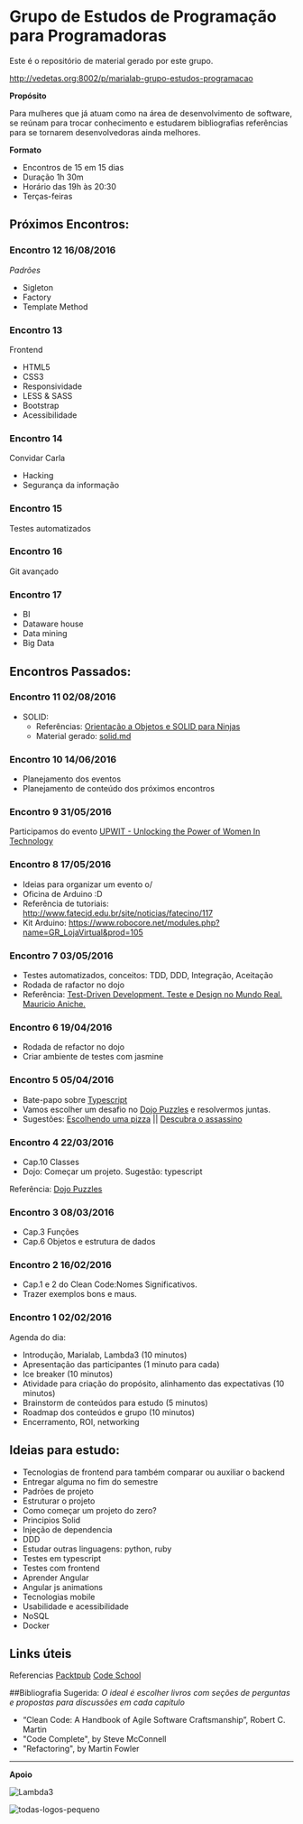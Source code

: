 # Grupo de Estudos de Programação para Programadoras
Este é o repositório de material gerado por este grupo.

http://vedetas.org:8002/p/marialab-grupo-estudos-programacao

**Propósito**

Para mulheres que já atuam como na área de desenvolvimento de software, se reúnam para trocar conhecimento e estudarem bibliografias referências para se tornarem desenvolvedoras ainda melhores.

**Formato**
* Encontros de 15 em 15 dias
* Duração 1h 30m
* Horário das 19h às 20:30
* Terças-feiras

## Próximos Encontros:
### Encontro 12 16/08/2016
*Padrões*
* Sigleton
* Factory
* Template Method

### Encontro 13 
Frontend
* HTML5
* CSS3 
* Responsividade
* LESS & SASS
* Bootstrap
* Acessibilidade

### Encontro 14 
Convidar Carla
* Hacking
* Segurança da informação

### Encontro 15 
Testes automatizados


### Encontro 16 
Git avançado

### Encontro 17 
* BI
* Dataware house
* Data mining
* Big Data

## Encontros Passados:
### Encontro 11 02/08/2016
* SOLID:
    * Referências: [Orientação a Objetos e SOLID para Ninjas](https://www.casadocodigo.com.br/products/livro-oo-solid)
    * Material gerado: [solid.md](https://github.com/MariaLabHackerspace/grupo-estudos-programacao/blob/master/solid.md)

### Encontro 10 14/06/2016
* Planejamento dos eventos
* Planejamento de conteúdo dos próximos encontros

### Encontro 9 31/05/2016
Participamos do evento [UPWIT - Unlocking the Power of Women In Technology](https://www.facebook.com/UPWIT-477061995818192/?fref=ts)

### Encontro 8 17/05/2016
* Ideias para organizar um evento o/
* Oficina de Arduino :D
* Referência de tutoriais: http://www.fatecjd.edu.br/site/noticias/fatecino/117
* Kit Arduino: https://www.robocore.net/modules.php?name=GR_LojaVirtual&prod=105

### Encontro 7 03/05/2016
* Testes automatizados, conceitos: TDD, DDD, Integração, Aceitação
* Rodada de rafactor no dojo
* Referência: [Test-Driven Development. Teste e Design no Mundo Real. Mauricio Aniche.](https://www.casadocodigo.com.br/products/livro-tdd) 

### Encontro 6 19/04/2016
* Rodada de refactor no dojo
* Criar ambiente de testes com jasmine

### Encontro 5 05/04/2016
* Bate-papo sobre [Typescript](http://www.typescriptlang.org/)
* Vamos escolher um desafio no [Dojo Puzzles](http://dojopuzzles.com/) e resolvermos juntas.
* Sugestões: [Escolhendo uma pizza](http://dojopuzzles.com/problemas/exibe/escolhendo-uma-pizza/) || [Descubra o assassino](http://dojopuzzles.com/problemas/exibe/descubra-o-assassino/) 

### Encontro 4 22/03/2016
* Cap.10 Classes
* Dojo: Começar um projeto. Sugestão: typescript

Referência: [Dojo Puzzles](http://dojopuzzles.com/)


### Encontro 3 08/03/2016
* Cap.3 Funções
* Cap.6 Objetos e estrutura de dados

### Encontro 2 16/02/2016
* Cap.1 e 2 do Clean Code:Nomes Significativos.
* Trazer exemplos bons e maus. 

### Encontro 1 02/02/2016

Agenda do dia:
* Introdução, Marialab, Lambda3 (10 minutos)
* Apresentação das participantes (1 minuto para cada)
* Ice breaker (10 minutos)
* Atividade para criação do propósito, alinhamento das expectativas (10 minutos)
* Brainstorm de conteúdos para estudo (5 minutos)
* Roadmap dos conteúdos e grupo (10 minutos)
* Encerramento, ROI, networking


## Ideias para estudo:

* Tecnologias de frontend para também comparar ou auxiliar o backend
* Entregar alguma no fim do semestre
* Padrões de projeto
* Estruturar o projeto
* Como começar um projeto do zero?
* Principios Solid
* Injeção de dependencia
* DDD
* Estudar outras linguagens: python, ruby
* Testes em typescript
* Testes com frontend
* Aprender Angular
* Angular js animations
* Tecnologias mobile
* Usabilidade e acessibilidade
* NoSQL
* Docker

## Links úteis
Referencias
[Packtpub](https://www.packtpub.com/packt/offers/free-learning)
[Code School](https://www.codeschool.com/)

##Bibliografia Sugerida:
*O ideal é escolher livros com seções de perguntas e propostas para discussões em cada capítulo*
    
 * “Clean Code: A Handbook of Agile Software Craftsmanship”, Robert C. Martin
 * "Code Complete", by Steve McConnell
 * "Refactoring", by Martin Fowler  

 - - - - - - - - - - - - - - - - - - - - - - - - - - - - - - - - - - - -

**Apoio**

![Lambda3](https://cloud.githubusercontent.com/assets/3089882/13440762/82669efc-dfd2-11e5-95fe-077d7a6d9e9d.png)

![todas-logos-pequeno](https://cloud.githubusercontent.com/assets/3089882/13027741/635b69fe-d242-11e5-9904-1227e7bf3ee5.png)

